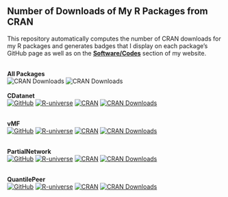## Number of Downloads of My R Packages from CRAN
This repository automatically computes the number of CRAN downloads for my R packages and generates badges that I display on each package’s GitHub page as well as on the [**Software/Codes**](https://ahoundetoungan.com/software/) section of my website.
<br>
<br>

**All Packages**<br>
![CRAN Downloads](https://img.shields.io/endpoint?url=https://ahoundetoungan.github.io/cranlogs/badges/alltotal.json)
![CRAN Downloads](https://img.shields.io/endpoint?url=https://ahoundetoungan.github.io/cranlogs/badges/allsemester.json)
<br>
<br>
**CDatanet**
<br>
[![GitHub](https://img.shields.io/badge/-GitHub-gray.svg)](https://github.com/ahoundetoungan/CDatanet)
[![R-universe](https://ahoundetoungan.r-universe.dev/badges/CDatanet)](https://ahoundetoungan.r-universe.dev/CDatanet)
[![CRAN](https://www.r-pkg.org/badges/version/CDatanet)](https://CRAN.R-project.org/package=CDatanet)
[![CRAN Downloads](https://img.shields.io/endpoint?url=https://ahoundetoungan.github.io/cranlogs/badges/CDatanet.json)](https://cran.r-project.org/package=CDatanet)
<br>
<br>

**vMF**<br>
[![GitHub](https://img.shields.io/badge/-GitHub-gray.svg)](https://github.com/ahoundetoungan/vMF)
[![R-universe](https://ahoundetoungan.r-universe.dev/badges/vMF)](https://ahoundetoungan.r-universe.dev/vMF)
[![CRAN](https://www.r-pkg.org/badges/version/vMF)](https://CRAN.R-project.org/package=vMF)
[![CRAN Downloads](https://img.shields.io/endpoint?url=https://ahoundetoungan.github.io/cranlogs/badges/vMF.json)](https://cran.r-project.org/package=vMF)
<br>
<br>

**PartialNetwork**<br>
[![GitHub](https://img.shields.io/badge/-GitHub-gray.svg)](https://github.com/ahoundetoungan/PartialNetwork)
[![R-universe](https://ahoundetoungan.r-universe.dev/badges/PartialNetwork)](https://ahoundetoungan.r-universe.dev/PartialNetwork)
[![CRAN](https://www.r-pkg.org/badges/version/PartialNetwork)](https://CRAN.R-project.org/package=PartialNetwork)
[![CRAN Downloads](https://img.shields.io/endpoint?url=https://ahoundetoungan.github.io/cranlogs/badges/PartialNetwork.json)](https://cran.r-project.org/package=PartialNetwork)
<br>
<br>


**QuantilePeer**<br>
[![GitHub](https://img.shields.io/badge/-GitHub-gray.svg)](https://github.com/ahoundetoungan/QuantilePeer)
[![R-universe](https://ahoundetoungan.r-universe.dev/badges/QuantilePeer)](https://ahoundetoungan.r-universe.dev/QuantilePeer)
[![CRAN](https://www.r-pkg.org/badges/version/QuantilePeer)](https://CRAN.R-project.org/package=QuantilePeer)
[![CRAN Downloads](https://img.shields.io/endpoint?url=https://ahoundetoungan.github.io/cranlogs/badges/QuantilePeer.json)](https://cran.r-project.org/package=QuantilePeer)
<br>
<br>
